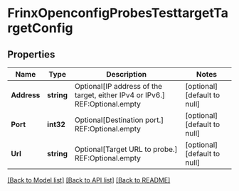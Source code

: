 # FrinxOpenconfigProbesTesttargetTargetConfig

## Properties
Name | Type | Description | Notes
------------ | ------------- | ------------- | -------------
**Address** | **string** | Optional[IP address of the target, either IPv4 or IPv6.] REF:Optional.empty | [optional] [default to null]
**Port** | **int32** | Optional[Destination port.] REF:Optional.empty | [optional] [default to null]
**Url** | **string** | Optional[Target URL to probe.] REF:Optional.empty | [optional] [default to null]

[[Back to Model list]](../README.md#documentation-for-models) [[Back to API list]](../README.md#documentation-for-api-endpoints) [[Back to README]](../README.md)


